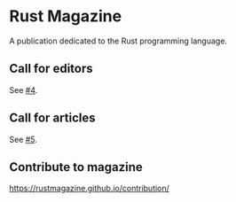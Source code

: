 # Rust Magazine

A publication dedicated to the Rust programming language.

## Call for editors

See [#4](https://github.com/RustMagazine/rustmagazine.github.io/issues/4).

## Call for articles

See [#5](https://github.com/RustMagazine/rustmagazine.github.io/issues/5).

## Contribute to magazine

https://rustmagazine.github.io/contribution/